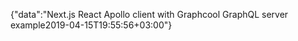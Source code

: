 {"data":"Next.js React Apollo client with Graphcool GraphQL server example2019-04-15T19:55:56+03:00"}
